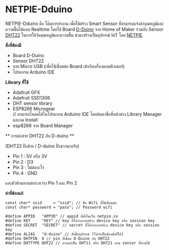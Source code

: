 # NETPIE-Dduino
NETPIE-Dduino คือ โค๊ดการทำงาน เพื่อใช้สร้าง Smart Sensor ที่สามารถแจ้งค่าอุณหภูมิและความชื้นได้แบบ Realtime โดยใช้ Board [D-Duino](https://www.gravitechthai.com/product_detail.php?d=1362)  จาก Home of Maker ร่วมกับ Sensor [DHT22](https://www.adafruit.com/product/385) ในการใช้วัดอุณหภูมิและความชื้น นำมาสร้างเป็นอุปกรณ์ IoT โดย [NETPIE](https://netpie.io)

**สิ่งที่ต้องมี**
- Board D-Duino
- Sensor DHT22
- สาย Micro USB (เพื่อใช้เชื่อมต่อ Board เข้ากับเครื่องคอมพิวเตอร์)
- โปรแกรม Arduino IDE

**Library ที่ใช้**
- Adafruit GFX
- Adafruit SSD1306
- DHT sensor library
- ESP8266 Microgear
<br>// สามารถโหลดได้ในโปรแกรม Arduino IDE โดยค้นหาชื่อที่หน้าต่าง Library Manager และกด Install
- esp8266 จาก Board Manager

** การต่อสาย DHT22 กับ D-duino **

(DHT22 ฝั่งซ้าย / D-duino ฝั่งขวานะครับ)
- Pin 1 : 5V หรือ 3V
- Pin 2 : D3
- Pin 3 : ไม่ต่ออะไร
- Pin 4 : GND

และตัวต้านทานต่อระหว่าง Pin 1 และ Pin 2

**ค่าที่ต้องแก้**
```
const char* ssid     = "ssid"; // ชื่อ Wifi ที่ใช้เชื่อมต่อ
const char* password = "pass"; // Password wifi

#define APPID   "APPID" // appid ที่ตั้งในเว็บ netpie.io
#define KEY     "KEY" // key ที่ได้จากการสร้าง device key หรือ session key
#define SECRET  "SECRET" // secret ที่ได้จากการสร้าง device key หรือ session key
#define ALIAS   "d-duino" // ตั้งชื่ออุปกรณ์ (ไม่จำเป็นต้องตั้งก็ได้)
#define DHTPIN  0 // pin ที่เชื่อม D-Duino กับ DHT22
#define DHTTYPE DHT22 // อาจแก้เป็น DHT11 หรือ DHT21 ตาม sensor ที่ท่านใช้
```
